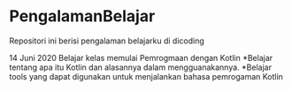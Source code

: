# PengalamanBelajar
Repositori ini berisi pengalaman belajarku di dicoding

14 Juni 2020
Belajar kelas memulai Pemrogmaan dengan Kotlin
    *Belajar tentang apa itu Kotlin dan alasannya dalam mengguanakannya.
    *Belajar tools yang dapat digunakan untuk menjalankan bahasa pemrogaman Kotlin
